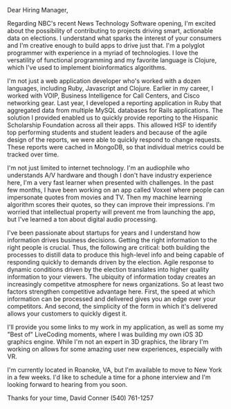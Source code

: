Dear Hiring Manager,

Regarding NBC's recent News Technology Software opening, I'm excited about the possibility of contributing to projects driving smart, actionable data on elections.  I understand what sparks the interest of your consumers and I'm creative enough to build apps to drive just that.  I'm a polyglot programmer with experience in a myriad of technologies. I love the versatility of functional programming and my favorite language is Clojure, which I've used to implement bioinformatics algorithms. 

I'm not just a web application developer who's worked with a dozen languages, including Ruby, Javascript and Clojure.  Earlier in my career, I worked with VOIP, Business Intelligence for Call Centers, and Cisco networking gear.  Last year, I developed a reporting application in Ruby that aggregated data from multiple MySQL databases for Rails applications.  The solution I provided enabled us to quickly provide reporting to the Hispanic Scholarship Foundation across all their apps.  This allowed HSF to identify top performing students and student leaders and because of the agile design of the reports, we were able to quickly respond to change requests.  These reports were cached in MongoDB, so that individual metrics could be tracked over time.

I'm not just limited to internet technology.  I'm an audiophile who understands A/V hardware and though I don't have industry experience here, I'm a very fast learner when presented with challenges.  In the past few months, I have been working on an app called Voxxel where people can impersonate quotes from movies and TV.  Then my machine learning algorithm scores their quotes, so they can improve their impressions.  I'm worried that intellectual property will prevent me from launching the app, but I've learned a ton about digital audio processing. 

I've been passionate about startups for years and I understand how information drives business decisions.  Getting the right information to the right people is crucial.  Thus, the following are critical: both building the processes to distill data to produce this high-level info and being capable of responding quickly to demands driven by the election.  Agile response to dynamic conditions driven by the election translates into higher quality information to your viewers.  The ubiquity of information today creates an increasingly competitve atmosphere for news organizations.  So at least two factors strengthen competitive advantage here.  First, the speed at which information can be processed and delivered gives you an edge over your competitors.  And second, the simplicity of the form in which it's delivered allows your customers to quickly digest it.

I'll provide you some links to my work in my application, as well as some my "Best of" LiveCoding moments, where I was building my own iOS 3D graphics engine.  While I'm not an expert in 3D graphics, the library I'm working on allows for some amazing user new experiences, especially with VR.

I'm currently located in Roanoke, VA, but I'm available to move to New York in a few weeks.  I'd like to schedule a time for a phone interview and I'm looking forward to hearing from you soon. 

Thanks for your time,
David Conner
(540) 761-1257
